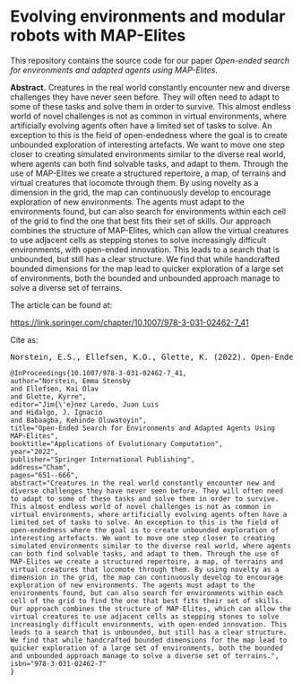 # Evolving environments and modular robots with MAP-Elites

This repository contains the source code for our paper *Open-ended search for environments and adapted agents using MAP-Elites*.

**Abstract.** Creatures in the real world constantly encounter new and diverse challenges they have never seen before. They will often need to adapt to some of these tasks and solve them in order to survive. This almost endless world of novel challenges is not as common in virtual environments, where artificially evolving agents often have a limited set of tasks to solve. An exception to this is the field of open-endedness where the goal is to create unbounded exploration of interesting artefacts. We want to move one step closer to creating simulated environments similar to the diverse real world, where agents can both find solvable tasks, and adapt to them. Through the use of MAP-Elites we create a structured repertoire, a map, of terrains and virtual creatures that locomote through them. By using novelty as a dimension in the grid, the map can continuously develop to encourage exploration of new environments. The agents must adapt to the environments found, but can also search for environments within each cell of the grid to find the one that best fits their set of skills. Our approach combines the structure of MAP-Elites, which can allow the virtual creatures to use adjacent cells as stepping stones to solve increasingly difficult environments, with open-ended innovation. This leads to a search that is unbounded, but still has a clear structure. We find that while handcrafted bounded dimensions for the map lead to quicker exploration of a large set of environments, both the bounded and unbounded approach manage to solve a diverse set of terrains.


The article can be found at:

https://link.springer.com/chapter/10.1007/978-3-031-02462-7_41

Cite as:



<pre>
Norstein, E.S., Ellefsen, K.O., Glette, K. (2022). Open-Ended Search for Environments and Adapted Agents Using MAP-Elites. In: Jiménez Laredo, J.L., Hidalgo, J.I., Babaagba, K.O. (eds) Applications of Evolutionary Computation. EvoApplications 2022. Lecture Notes in Computer Science, vol 13224. Springer, Cham. https://doi.org/10.1007/978-3-031-02462-7_41
</pre>



```
@InProceedings{10.1007/978-3-031-02462-7_41,
author="Norstein, Emma Stensby
and Ellefsen, Kai Olav
and Glette, Kyrre",
editor="Jim{\'e}nez Laredo, Juan Luis
and Hidalgo, J. Ignacio
and Babaagba, Kehinde Oluwatoyin",
title="Open-Ended Search for Environments and Adapted Agents Using MAP-Elites",
booktitle="Applications of Evolutionary Computation",
year="2022",
publisher="Springer International Publishing",
address="Cham",
pages="651--666",
abstract="Creatures in the real world constantly encounter new and diverse challenges they have never seen before. They will often need to adapt to some of these tasks and solve them in order to survive. This almost endless world of novel challenges is not as common in virtual environments, where artificially evolving agents often have a limited set of tasks to solve. An exception to this is the field of open-endedness where the goal is to create unbounded exploration of interesting artefacts. We want to move one step closer to creating simulated environments similar to the diverse real world, where agents can both find solvable tasks, and adapt to them. Through the use of MAP-Elites we create a structured repertoire, a map, of terrains and virtual creatures that locomote through them. By using novelty as a dimension in the grid, the map can continuously develop to encourage exploration of new environments. The agents must adapt to the environments found, but can also search for environments within each cell of the grid to find the one that best fits their set of skills. Our approach combines the structure of MAP-Elites, which can allow the virtual creatures to use adjacent cells as stepping stones to solve increasingly difficult environments, with open-ended innovation. This leads to a search that is unbounded, but still has a clear structure. We find that while handcrafted bounded dimensions for the map lead to quicker exploration of a large set of environments, both the bounded and unbounded approach manage to solve a diverse set of terrains.",
isbn="978-3-031-02462-7"
}

```
